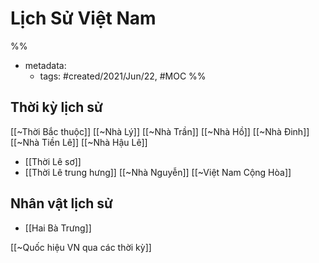 # Lịch Sử Việt Nam

%% 
- metadata:
	- tags: #created/2021/Jun/22, #MOC 
%%

## Thời kỳ lịch sử
[[~Thời Bắc thuộc]]
[[~Nhà Lý]]
[[~Nhà Trần]]
[[~Nhà Hồ]]
[[~Nhà Đinh]]
[[~Nhà Tiền Lê]]
[[~Nhà Hậu Lê]]
- [[Thời Lê sơ]]
- [[Thời Lê trung hưng]]
[[~Nhà Nguyễn]]
[[~Việt Nam Cộng Hòa]]


## Nhân vật lịch sử
- [[Hai Bà Trưng]]

[[~Quốc hiệu VN qua các thời kỳ]]